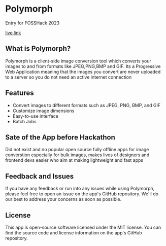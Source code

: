 # Polymorph

Entry for FOSSHack 2023

[live link](https://polymorph-image.netlify.app/)

## What is Polymorph?

Polymorph is a client-side image conversion tool which converts your images to and from formats like JPEG,PNG,BMP and GIF.
Its a Progressive Web Application meaning that the images you convert are never uploaded to a server so you do not need an active internet connection

## Features

-   Convert images to different formats such as JPEG, PNG, BMP, and GIF
-   Customize image dimensions
-   Easy-to-use interface
-   Batch Jobs

## Sate of the App before Hackathon

Did not exist and no popular open source fully offline apps for image converstion especially for bulk images, makes lives of designers and frontend devs easier who aim at making lightweight and fast apps

## Feedback and Issues

If you have any feedback or run into any issues while using Polymorph, please feel free to open an issue on the app's GitHub repository. We'll do our best to address your concerns as soon as possible.

## License

This app is open-source software licensed under the MIT license. You can find the source code and license information on the app's GitHub repository.
